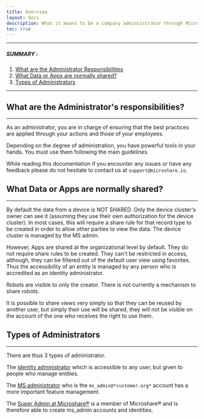 ```yaml
---
title: Overview
layout: docs
description: What it means to be a company adminsistrator through Microshare™
toc: true
---
```


---------------------------------------

##### SUMMARY : 

1. [What are the Administrator Responsibilities](./#1-what-are-the-administrators-responsibilities)
2. [What Data or Apps are normally shared?](./#2-what-data-or-apps-are-normally-shared)
3. [Types of Administrators](./#3-types-of-administrators)

---------------------------------------


## What are the Administrator's responsibilities?
---------------------------------------

As an administrator, you are in charge of ensuring that the best practices are applied through your actions and those of your employees. 

Depending on the degree of administration, you have powerful tools in your hands. You must use them following the main guidelines.

While reading this documentation if you encounter any issues or have any feedback please do not hesitate to contact us at `support@microshare.io`. 


## What Data or Apps are normally shared?
---------------------------------------

By default the data from a device is NOT SHARED. Only the device cluster's owner can see it (assuming they use their own authorization for the device cluster). In most cases, this will require a share rule for that record type to be created in order to allow other parties to view the data. The device cluster is managed by the MS admin.

However, Apps are shared at the organizational level by default. They do not require share rules to be created. They can't be restricted in access, although, they can be filtered out of the default user view using favorites. Thus the accessibility of an entity is managed by any person who is accredited as an identity administrator.

Robots are visible to only the creator. There is not currently a mechanism to share robots. 

It is possible to share views very simply so that they can be reused by another user, but simply their use will be shared, they will not be visible on the account of the one who receives the right to use them. 


## Types of Administrators
---------------------------------------

There are thus 3 types of administrator. 

The [identity administrator](../identity-admin) which is accessible to any user, but given to people who manage entities. 

The [MS administrator](../ms-admin) who is the `ms_admin@*customer.org*` account has a more important feature management.

The [Super Admin at Microshare®](../super-admin) is a member of Microshare® and is therefore able to create ms_admin accounts and identities. 


